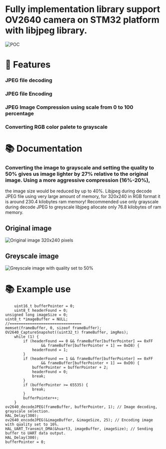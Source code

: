 # Fully implementation library support OV2640 camera on STM32 platform with libjpeg library.
![POC](https://raw.githubusercontent.com/SimpleMethod/STM32-OV2640/master/readme/6.png)


# 🚀 Features
### JPEG file decoding
### JPEG file Encoding
### JPEG Image Compression using scale from 0 to 100 percentage
### Converting RGB color palete to grayscale

#  📚 Documentation

### Converting the image to grayscale and setting the quality to 50% gives us image lighter by 27% relative to the original image. Using a more aggressive compression (16%-20%), 
the image size would be reduced by up to 40%. Libjpeg during decode JPEG file using very large amount of memory, for 320x240 in RGB format it is around 230.4 kilobytes ram memory!
Recommended use only grayscale during decode JPEG to greyscale libjpeg allocate only 76.8 kilobytes of ram memory. 

## Original image
![Original image 320x240 pixels](https://raw.githubusercontent.com/SimpleMethod/STM32-OV2640/Imageoptimization/docs/color_default.jpg)
## Greyscale image
![Greyscale image with quality set to 50%](https://raw.githubusercontent.com/SimpleMethod/STM32-OV2640/Imageoptimization/docs/grey_50.jpg)



# 📚 Example use
    	uint16_t bufferPointer = 0;
    	uint8_t headerFound = 0;
  	unsigned long imageSize = 0;
  	uint8_t *imageBuffer = NULL;
	//================================
	memset(frameBuffer, 0, sizeof frameBuffer);
	OV2640_CaptureSnapshot((uint32_t) frameBuffer, imgRes);
		while (1) {
			if (headerFound == 0 && frameBuffer[bufferPointer] == 0xFF
					&& frameBuffer[bufferPointer + 1] == 0xD8) {
				headerFound = 1;
			}
			if (headerFound == 1 && frameBuffer[bufferPointer] == 0xFF
					&& frameBuffer[bufferPointer + 1] == 0xD9) {
				bufferPointer = bufferPointer + 2;
				headerFound = 0;
				break;
			}
			if (bufferPointer >= 65535) {
				break;
			}
			bufferPointer++;
		}
	ov2640_decodeJPEG(frameBuffer, bufferPointer, 1); // Image decoding, grayscale selection.
	HAL_Delay(300);
	ov2640_encodeJPEG(&imageBuffer, &imageSize, 25); // Encoding image with quality set to 16%.
	HAL_UART_Transmit_DMA(&huart3, imageBuffer, imageSize); // Sending buffer to UART data output.
	HAL_Delay(300);
	bufferPointer = 0;
